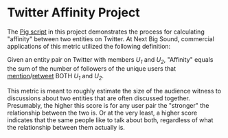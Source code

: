 Twitter Affinity Project
====================

The [Pig script](twitter_affinity.pig) in this project demonstrates the process for calculating "affinity" between two entities on Twitter.  At Next Big Sound, commercial applications of this metric utilized the following definition:

Given an entity pair on Twitter with members *U<sub>1</sub>* and *U<sub>2</sub>*, "Affinity" equals the sum of the number of followers of the unique users that [mention](https://support.twitter.com/articles/14023-what-are-replies-and-mentions)/[retweet](https://support.twitter.com/articles/77606-faqs-about-retweets-rt) BOTH *U<sub>1</sub>* and *U<sub>2</sub>*.

This metric is meant to roughly estimate the size of the audience witness to discussions about two entities that are often discussed together.  Presumably, the higher this score is for any user pair the "stronger" the relationship
between the two is.  Or at the very least, a higher score indicates that the same people like to talk about both, regardless of what the relationship between them actually is.
